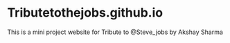 # Tributetothejobs.github.io
This is a mini project website for Tribute to @Steve_jobs
by Akshay Sharma